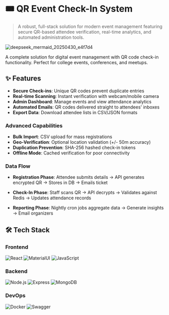 # 🎟️ QR Event Check-In System

> A robust, full-stack solution for modern event management featuring secure QR-based attendee verification, real-time analytics, and automated administration tools.

![deepseek_mermaid_20250430_e4f7d4](https://github.com/user-attachments/assets/b6b4aa34-0d86-4b2a-9771-bd7a6ea3d1c0)


A complete solution for digital event management with QR code check-in functionality. Perfect for college events, conferences, and meetups.

## ✨ Features

- **Secure Check-ins**: Unique QR codes prevent duplicate entries
- **Real-time Scanning**: Instant verification with webcam/mobile camera
- **Admin Dashboard**: Manage events and view attendance analytics
- **Automated Emails**: QR codes delivered straight to attendees' inboxes
- **Export Data**: Download attendee lists in CSV/JSON formats

 ### Advanced Capabilities
- **Bulk Import**: CSV upload for mass registrations
- **Geo-Verification**: Optional location validation (+/- 50m accuracy)
- **Duplication Prevention**: SHA-256 hashed check-in tokens
- **Offline Mode**: Cached verification for poor connectivity

### Data Flow
- **Registration Phase**:
 Attendee submits details → API generates encrypted QR → Stores in DB → Emails ticket

- **Check-In Phase**:
Staff scans QR → API decrypts → Validates against Redis → Updates attendance records

- **Reporting Phase**:
Nightly cron jobs aggregate data → Generate insights → Email organizers



## 🛠 Tech Stack

### Frontend
![React](https://img.shields.io/badge/-React-61DAFB?logo=react&logoColor=white)
![MaterialUI](https://img.shields.io/badge/-MaterialUI-0081CB?logo=mui&logoColor=white)
![JavaScript](https://img.shields.io/badge/-JavaScript-F7DF1E?logo=javascript&logoColor=black)

### Backend
![Node.js](https://img.shields.io/badge/-Node.js-339933?logo=node.js&logoColor=white)
![Express](https://img.shields.io/badge/-Express-000000?logo=express&logoColor=white)
![MongoDB](https://img.shields.io/badge/-MongoDB-47A248?logo=mongodb&logoColor=white)

### DevOps
![Docker](https://img.shields.io/badge/-Docker-2496ED?logo=docker&logoColor=white)
![Swagger](https://img.shields.io/badge/-Swagger-85EA2D?logo=swagger&logoColor=black)
